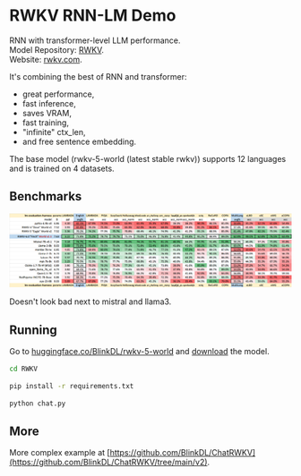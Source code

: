 # RWKV RNN-LM Demo

RNN with transformer-level LLM performance.  
Model Repository: [RWKV](https://github.com/BlinkDL/RWKV-LM).  
Website: [rwkv.com](https://www.rwkv.com).

It's combining the best of RNN and transformer:

- great performance,
- fast inference,
- saves VRAM,
- fast training,
- "infinite" ctx_len,
- and free sentence embedding.

The base model (rwkv-5-world (latest stable rwkv)) supports 12 languages and is trained on 4 datasets.

## Benchmarks

![Benchmarks](./benchmark.png)

Doesn't look bad next to mistral and llama3.

## Running

Go to [huggingface.co/BlinkDL/rwkv-5-world](https://huggingface.co/BlinkDL/rwkv-5-world/blob/main/RWKV-5-World-1B5-v2-20231025-ctx4096.pth) and [download](https://huggingface.co/BlinkDL/rwkv-5-world/resolve/main/RWKV-5-World-1B5-v2-20231025-ctx4096.pth) the model.

```bash
cd RWKV
```

```bash
pip install -r requirements.txt
```

```bash
python chat.py
```

## More

More complex example at [https://github.com/BlinkDL/ChatRWKV](https://github.com/BlinkDL/ChatRWKV/tree/main/v2).
